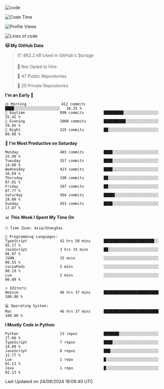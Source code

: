 
<!--
**liuyaanng/liuyaanng** is a ✨ _special_ ✨ repository because its `README.md` (this file) appears on your GitHub profile.

Here are some ideas to get you started:

- 🔭 I’m currently working on ...
- 🌱 I’m currently learning ...
- 👯 I’m looking to collaborate on ...
- 🤔 I’m looking for help with ...
- 💬 Ask me about ...
- 📫 How to reach me: ...
- 😄 Pronouns: ...
- ⚡ Fun fact: ...
-->


![code](https://cdn.jsdelivr.net/gh/liuyaanng/liuyaanng@1.0/code.gif) 

<!--START_SECTION:waka-->
![Code Time](http://img.shields.io/badge/Code%20Time-857%20hrs%2058%20mins-blue)

![Profile Views](http://img.shields.io/badge/Profile%20Views-0-blue)

![Lines of code](https://img.shields.io/badge/From%20Hello%20World%20I%27ve%20Written-14.7%20million%20lines%20of%20code-blue)

**🐱 My GitHub Data** 

> 📦 862.2 kB Used in GitHub's Storage 
 > 
> 🚫 Not Opted to Hire
 > 
> 📜 47 Public Repositories 
 > 
> 🔑 20 Private Repositories 
 > 
**I'm an Early 🐤** 

```text
🌞 Morning                412 commits         ████░░░░░░░░░░░░░░░░░░░░░   16.25 % 
🌆 Daytime                898 commits         █████████░░░░░░░░░░░░░░░░   35.42 % 
🌃 Evening                1000 commits        ██████████░░░░░░░░░░░░░░░   39.45 % 
🌙 Night                  225 commits         ██░░░░░░░░░░░░░░░░░░░░░░░   08.88 % 
```
📅 **I'm Most Productive on Saturday** 

```text
Monday                   403 commits         ████░░░░░░░░░░░░░░░░░░░░░   15.90 % 
Tuesday                  357 commits         ████░░░░░░░░░░░░░░░░░░░░░   14.08 % 
Wednesday                423 commits         ████░░░░░░░░░░░░░░░░░░░░░   16.69 % 
Thursday                 198 commits         ██░░░░░░░░░░░░░░░░░░░░░░░   07.81 % 
Friday                   197 commits         ██░░░░░░░░░░░░░░░░░░░░░░░   07.77 % 
Saturday                 504 commits         █████░░░░░░░░░░░░░░░░░░░░   19.88 % 
Sunday                   453 commits         ████░░░░░░░░░░░░░░░░░░░░░   17.87 % 
```


📊 **This Week I Spent My Time On** 

```text
🕑︎ Time Zone: Asia/Shanghai

💬 Programming Languages: 
TypeScript               42 hrs 58 mins      ███████████████████████░░   92.17 % 
JavaScript               3 hrs 15 mins       ██░░░░░░░░░░░░░░░░░░░░░░░   06.97 % 
JSON                     15 mins             ░░░░░░░░░░░░░░░░░░░░░░░░░   00.55 % 
CocoaPods                5 mins              ░░░░░░░░░░░░░░░░░░░░░░░░░   00.19 % 
Lua                      2 mins              ░░░░░░░░░░░░░░░░░░░░░░░░░   00.09 % 

🔥 Editors: 
Neovim                   46 hrs 37 mins      █████████████████████████   100.00 % 

💻 Operating System: 
Mac                      46 hrs 37 mins      █████████████████████████   100.00 % 
```

**I Mostly Code in Python** 

```text
Python                   13 repos            ███████░░░░░░░░░░░░░░░░░░   27.66 % 
TypeScript               7 repos             ████░░░░░░░░░░░░░░░░░░░░░   14.89 % 
JavaScript               6 repos             ███░░░░░░░░░░░░░░░░░░░░░░   12.77 % 
Lua                      1 repo              █░░░░░░░░░░░░░░░░░░░░░░░░   02.13 % 
Java                     1 repo              █░░░░░░░░░░░░░░░░░░░░░░░░   02.13 % 
```




 Last Updated on 24/09/2024 18:08:40 UTC
<!--END_SECTION:waka-->
